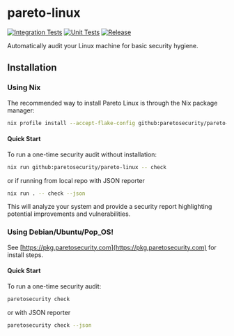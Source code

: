 # pareto-linux
[![Integration Tests](https://github.com/ParetoSecurity/pareto-linux/actions/workflows/build.yml/badge.svg)](https://github.com/ParetoSecurity/pareto-linux/actions/workflows/build.yml)
[![Unit Tests](https://github.com/ParetoSecurity/pareto-linux/actions/workflows/unit.yml/badge.svg)](https://github.com/ParetoSecurity/pareto-linux/actions/workflows/unit.yml)
[![Release](https://github.com/ParetoSecurity/pareto-linux/actions/workflows/release.yml/badge.svg)](https://github.com/ParetoSecurity/pareto-linux/actions/workflows/release.yml)


Automatically audit your Linux machine for basic security hygiene.

## Installation

### Using Nix

The recommended way to install Pareto Linux is through the Nix package manager:

```bash
nix profile install --accept-flake-config github:paretosecurity/pareto-linux
```

#### Quick Start

To run a one-time security audit without installation:

```bash
nix run github:paretosecurity/pareto-linux -- check
```

or if running from local repo with JSON reporter

```bash
nix run . -- check --json
```

This will analyze your system and provide a security report highlighting potential improvements and vulnerabilities.

### Using Debian/Ubuntu/Pop_OS!

See [https://pkg.paretosecurity.com](https://pkg.paretosecurity.com) for install steps.


#### Quick Start

To run a one-time security audit:

```bash
paretosecurity check
```

or with JSON reporter

```bash
paretosecurity check --json
```

